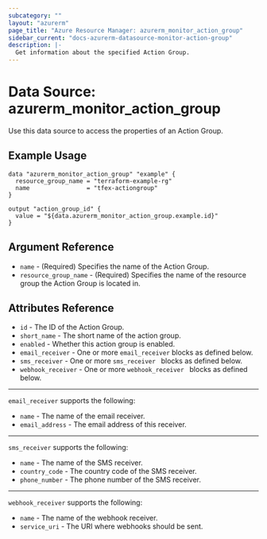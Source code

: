 ```yaml
---
subcategory: ""
layout: "azurerm"
page_title: "Azure Resource Manager: azurerm_monitor_action_group"
sidebar_current: "docs-azurerm-datasource-monitor-action-group"
description: |-
  Get information about the specified Action Group.
---
```


# Data Source: azurerm_monitor_action_group

Use this data source to access the properties of an Action Group.

## Example Usage

```hcl
data "azurerm_monitor_action_group" "example" {
  resource_group_name = "terraform-example-rg"
  name                = "tfex-actiongroup"
}

output "action_group_id" {
  value = "${data.azurerm_monitor_action_group.example.id}"
}
```

## Argument Reference

* `name` - (Required) Specifies the name of the Action Group.
* `resource_group_name` - (Required) Specifies the name of the resource group the Action Group is located in.

## Attributes Reference

* `id` - The ID of the Action Group.
* `short_name` - The short name of the action group.
* `enabled` - Whether this action group is enabled.
* `email_receiver` - One or more `email_receiver` blocks as defined below.
* `sms_receiver` - One or more `sms_receiver ` blocks as defined below.
* `webhook_receiver` - One or more `webhook_receiver ` blocks as defined below.

---

`email_receiver` supports the following:

* `name` - The name of the email receiver.
* `email_address` - The email address of this receiver.

---

`sms_receiver` supports the following:

* `name` - The name of the SMS receiver.
* `country_code` - The country code of the SMS receiver.
* `phone_number` - The phone number of the SMS receiver.

---

`webhook_receiver` supports the following:

* `name` - The name of the webhook receiver. 
* `service_uri` - The URI where webhooks should be sent.
